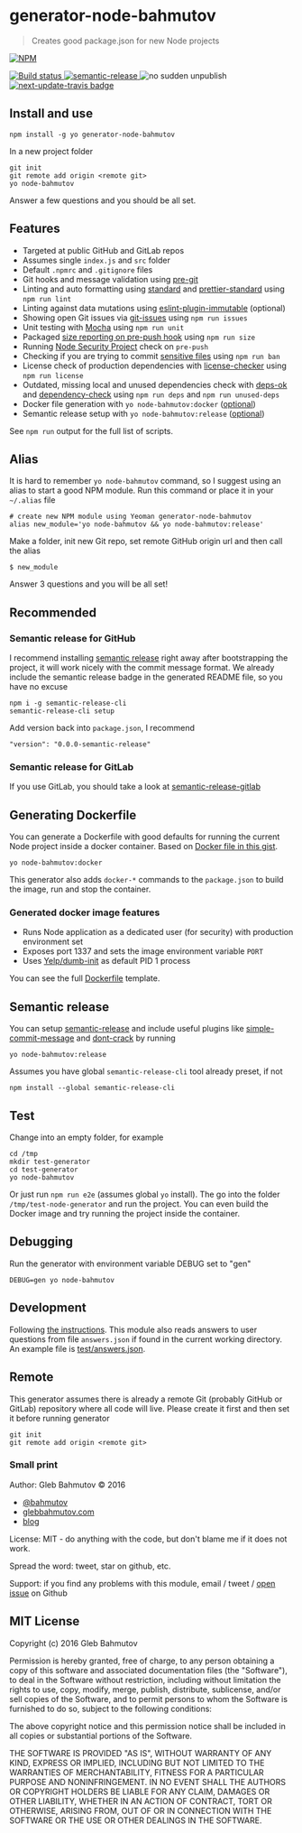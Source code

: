 # generator-node-bahmutov

> Creates good package.json for new Node projects

[![NPM][generator-node-bahmutov-icon] ][generator-node-bahmutov-url]

[![Build status][generator-node-bahmutov-ci-image] ][generator-node-bahmutov-ci-url]
[![semantic-release][semantic-image] ][semantic-url]
![no sudden unpublish](https://img.shields.io/badge/no%20sudden-unpublish%20%E2%9A%93-ff69b4.svg)
[![next-update-travis badge][nut-badge]][nut-readme]

## Install and use

    npm install -g yo generator-node-bahmutov

In a new project folder

    git init
    git remote add origin <remote git>
    yo node-bahmutov

Answer a few questions and you should be all set.

## Features

* Targeted at public GitHub and GitLab repos
* Assumes single `index.js` and `src` folder
* Default `.npmrc` and `.gitignore` files
* Git hooks and message validation using [pre-git](https://github.com/bahmutov/pre-git)
* Linting and auto formatting using [standard](http://standardjs.com/) and
  [prettier-standard](https://github.com/sheerun/prettier-standard#readme) using `npm run lint`
* Linting against data mutations using
  [eslint-plugin-immutable](https://github.com/jhusain/eslint-plugin-immutable#readme)
  (optional)
* Showing open Git issues via
  [git-issues](https://github.com/softwarescales/git-issues) using `npm run issues`
* Unit testing with [Mocha](http://mochajs.org/) using `npm run unit`
* Packaged [size reporting on pre-push hook][size] using `npm run size`
* Running [Node Security Project](https://github.com/nodesecurity/nsp) check on `pre-push`
* Checking if you are trying to commit
  [sensitive files](https://github.com/bahmutov/ban-sensitive-files)
  using `npm run ban`
* License check of production dependencies with
  [license-checker](https://www.npmjs.com/package/license-checker) using `npm run license`
* Outdated, missing local and unused dependencies check with
  [deps-ok](https://github.com/bahmutov/deps-ok) and
  [dependency-check](https://www.npmjs.com/package/dependency-check)
  using `npm run deps` and `npm run unused-deps`
* Docker file generation with `yo node-bahmutov:docker` ([optional](#generating-dockerfile))
* Semantic release setup with `yo node-bahmutov:release` ([optional](#semantic-release))

See `npm run` output for the full list of scripts.

[size]: https://glebbahmutov.com/blog/smaller-published-NPM-modules/

## Alias

It is hard to remember `yo node-bahmutov` command, so I suggest using an
alias to start a good NPM module. Run this command or place it in your
`~/.alias` file

```
# create new NPM module using Yeoman generator-node-bahmutov
alias new_module='yo node-bahmutov && yo node-bahmutov:release'
```

Make a folder, init new Git repo, set remote GitHub origin url and then call
the alias

```shell
$ new_module
```

Answer 3 questions and you will be all set!

## Recommended

### Semantic release for GitHub

I recommend installing [semantic release](https://github.com/semantic-release/semantic-release)
right away after bootstrapping the project, it will work nicely with the commit message format.
We already include the semantic release badge in the generated README file, so you have no
excuse

    npm i -g semantic-release-cli
    semantic-release-cli setup

Add version back into `package.json`, I recommend

    "version": "0.0.0-semantic-release"

### Semantic release for GitLab

If you use GitLab, you should take a look at
[semantic-release-gitlab](https://gitlab.com/hyper-expanse/semantic-release-gitlab)

## Generating Dockerfile

You can generate a Dockerfile with good defaults for running the current
Node project inside a docker container. Based on
[Docker file in this gist](https://gist.github.com/bahmutov/1003fa86980dda147ff6).

    yo node-bahmutov:docker

This generator also adds `docker-*` commands to the `package.json` to build
the image, run and stop the container.

### Generated docker image features

* Runs Node application as a dedicated user (for security) with production
  environment set
* Exposes port 1337 and sets the image environment variable `PORT`
* Uses [Yelp/dumb-init](https://github.com/Yelp/dumb-init) as default
  PID 1 process

You can see the full [Dockerfile](docker/templates/Dockerfile) template.

## Semantic release

You can setup [semantic-release](https://github.com/semantic-release/semantic-release)
and include useful plugins like
[simple-commit-message](https://github.com/bahmutov/simple-commit-message)
and [dont-crack](https://github.com/bahmutov/dont-crack)
by running

    yo node-bahmutov:release

Assumes you have global `semantic-release-cli` tool already preset, if not

    npm install --global semantic-release-cli

## Test

Change into an empty folder, for example

    cd /tmp
    mkdir test-generator
    cd test-generator
    yo node-bahmutov

Or just run `npm run e2e` (assumes global `yo` install). The go into the
folder `/tmp/test-node-generator` and run the project. You can even
build the Docker image and try running the project inside the container.

## Debugging

Run the generator with environment variable DEBUG set to "gen"

    DEBUG=gen yo node-bahmutov

## Development

Following [the instructions](http://yeoman.io/authoring/index.html).
This module also reads answers to user questions from file `answers.json`
if found in the current working directory. An example file is
[test/answers.json](test/answers.json).

## Remote

This generator assumes there is already a remote Git
(probably GitHub or GitLab) repository where all code will live. Please create
it first and then set it before running generator

    git init
    git remote add origin <remote git>

### Small print

Author: Gleb Bahmutov &copy; 2016

* [@bahmutov](https://twitter.com/bahmutov)
* [glebbahmutov.com](https://glebbahmutov.com)
* [blog](https://glebbahmutov.com/blog/)

License: MIT - do anything with the code, but don't blame me if it does not work.

Spread the word: tweet, star on github, etc.

Support: if you find any problems with this module, email / tweet /
[open issue](https://github.com/bahmutov/generator-node-bahmutov/issues) on Github

## MIT License

Copyright (c) 2016 Gleb Bahmutov

Permission is hereby granted, free of charge, to any person
obtaining a copy of this software and associated documentation
files (the "Software"), to deal in the Software without
restriction, including without limitation the rights to use,
copy, modify, merge, publish, distribute, sublicense, and/or sell
copies of the Software, and to permit persons to whom the
Software is furnished to do so, subject to the following
conditions:

The above copyright notice and this permission notice shall be
included in all copies or substantial portions of the Software.

THE SOFTWARE IS PROVIDED "AS IS", WITHOUT WARRANTY OF ANY KIND,
EXPRESS OR IMPLIED, INCLUDING BUT NOT LIMITED TO THE WARRANTIES
OF MERCHANTABILITY, FITNESS FOR A PARTICULAR PURPOSE AND
NONINFRINGEMENT. IN NO EVENT SHALL THE AUTHORS OR COPYRIGHT
HOLDERS BE LIABLE FOR ANY CLAIM, DAMAGES OR OTHER LIABILITY,
WHETHER IN AN ACTION OF CONTRACT, TORT OR OTHERWISE, ARISING
FROM, OUT OF OR IN CONNECTION WITH THE SOFTWARE OR THE USE OR
OTHER DEALINGS IN THE SOFTWARE.

[generator-node-bahmutov-icon]: https://nodei.co/npm/generator-node-bahmutov.svg?downloads=true
[generator-node-bahmutov-url]: https://npmjs.org/package/generator-node-bahmutov
[generator-node-bahmutov-ci-image]: https://travis-ci.org/bahmutov/generator-node-bahmutov.svg?branch=master
[generator-node-bahmutov-ci-url]: https://travis-ci.org/bahmutov/generator-node-bahmutov
[semantic-image]: https://img.shields.io/badge/%20%20%F0%9F%93%A6%F0%9F%9A%80-semantic--release-e10079.svg
[semantic-url]: https://github.com/semantic-release/semantic-release
[nut-badge]: https://img.shields.io/badge/next--update--travis-monthly-green.svg
[nut-readme]: https://github.com/bahmutov/next-update-travis#readme
